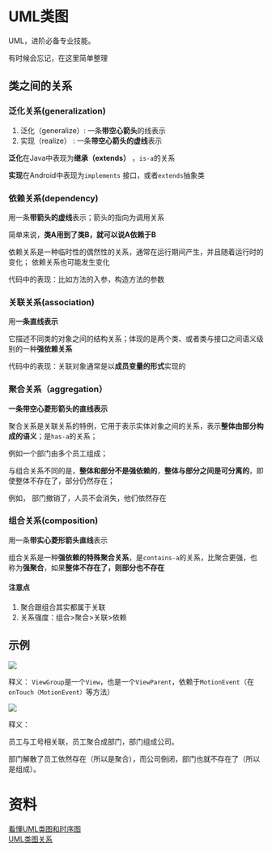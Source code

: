 # UML类图

UML，进阶必备专业技能。   
 
有时候会忘记，在这里简单整理  

## 类之间的关系

### 泛化关系(generalization)

1. 泛化（generalize）: 一条**带空心箭头**的线表示  
2. 实现（realize） : 一条**带空心箭头的虚线**表示


**泛化**在Java中表现为**继承（extends）** ，`is-a`的关系  

**实现**在Android中表现为`implements` 接口，或者`extends`抽象类   

### 依赖关系(dependency)

用一条**带箭头的虚线**表示；箭头的指向为调用关系    

简单来说，**类A用到了类B，就可以说A依赖于B**   

依赖关系是一种临时性的偶然性的关系，通常在运行期间产生，并且随着运行时的变化； 依赖关系也可能发生变化  

代码中的表现：比如方法的入参，构造方法的参数

### 关联关系(association)

用**一条直线表示**  

它描述不同类的对象之间的结构关系；体现的是两个类、或者类与接口之间语义级别的一种**强依赖关系**  
 
代码中的表现：关联对象通常是以**成员变量的形式**实现的  

### 聚合关系（aggregation）

**一条带空心菱形箭头的直线表示**  

聚合关系是关联关系的特例，它用于表示实体对象之间的关系，表示**整体由部分构成的语义**；是`has-a`的关系；

例如一个部门由多个员工组成；

与组合关系不同的是，**整体和部分不是强依赖的**，**整体与部分之间是可分离的**，即使整体不存在了，部分仍然存在；

例如， 部门撤销了，人员不会消失，他们依然存在  

### 组合关系(composition)

用一条**带实心菱形箭头直线**表示   

组合关系是一种**强依赖的特殊聚合关系**，是`contains-a`的关系，比聚合更强，也称为**强聚合**，如果**整体不存在了，则部分也不存在**


#### 注意点

1. 聚合跟组合其实都属于关联
2. 关系强度：组合>聚合>关联>依赖


## 示例

![](http://ww2.sinaimg.cn/large/98900c07jw1f5z1qwizmuj20j3095q4f.jpg)


释义：
`ViewGroup`是一个`View`，也是一个`ViewParent`，依赖于`MotionEvent`（在`onTouch（MotionEvent）`等方法）


![](http://ww1.sinaimg.cn/large/98900c07jw1f5z1rdtd4wj20dt07edgk.jpg)  


释义：  

员工与工号相关联，员工聚合成部门，部门组成公司。

部门解散了员工依然存在（所以是聚合），而公司倒闭，部门也就不存在了（所以是组成）。  

# 资料
[看懂UML类图和时序图](http://design-patterns.readthedocs.io/zh_CN/latest/read_uml.html#id1)  
[UML类图关系](http://www.cnblogs.com/olvo/archive/2012/05/03/2481014.html)  
